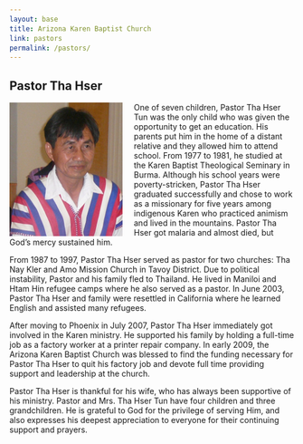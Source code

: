 ```yaml
---
layout: base
title: Arizona Karen Baptist Church
link: pastors
permalink: /pastors/
---
```


## Pastor Tha Hser

<img style="float:left;padding-right:20px" src="/static/img/photos/thahser.png" class="img-responsive" alt="">


One of seven children, Pastor Tha Hser Tun was the only child who was given the opportunity to get an education. His parents put him in the home of a distant relative and they allowed him to attend school. From 1977 to 1981, he studied at the Karen Baptist Theological Seminary in Burma. Although his school years were poverty-stricken, Pastor Tha Hser graduated successfully and chose to work as a missionary for five years among indigenous Karen who practiced animism and lived in the mountains. Pastor Tha Hser got malaria and almost died, but God’s mercy sustained him.

From 1987 to 1997, Pastor Tha Hser served as pastor for two churches: Tha Nay Kler and Amo Mission Church in Tavoy District. Due to political instability, Pastor and his family fled to Thailand. He lived in Maniloi and Htam Hin refugee camps where he also served as a pastor. In June 2003, Pastor Tha Hser and family were resettled in California where he learned English and assisted many refugees.

After moving to Phoenix in July 2007, Pastor Tha Hser immediately got involved in the Karen ministry. He supported his family by holding a full-time job as a factory worker at a printer repair company. In early 2009, the Arizona Karen Baptist Church was blessed to find the funding necessary for Pastor Tha Hser to quit his factory job and devote full time providing support and leadership at the church.

Pastor Tha Hser is thankful for his wife, who has always been supportive of his ministry. Pastor and Mrs. Tha Hser Tun have four children and three grandchildren. He is grateful to God for the privilege of serving Him, and also expresses his deepest appreciation to everyone for their continuing support and prayers.
